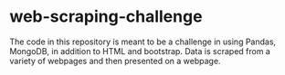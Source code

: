 # web-scraping-challenge
The code in this repository is meant to be a challenge in using Pandas, MongoDB, in addition to HTML and bootstrap. Data is scraped from a variety of webpages and then presented on a webpage. 